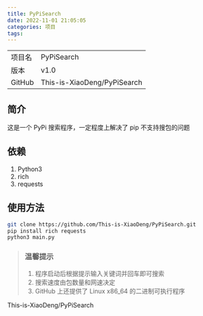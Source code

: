 ```yaml
---
title: PyPiSearch
date: 2022-11-01 21:05:05
categories: 项目
tags:
---
```


<table>
<tr>
<td>项目名</td><td>PyPiSearch</td>
</tr><tr>
<td>版本</td><td>v1.0</td>
</tr><tr>
<td>GitHub</td><td>This-is-XiaoDeng/PyPiSearch</td></tr></table>

## 简介

这是一个 PyPi 搜索程序，一定程度上解决了 pip 不支持搜包的问题

## 依赖

1. Python3
2. rich
3. requests 

## 使用方法

```bash
git clone https://github.com/This-is-XiaoDeng/PyPiSearch.git
pip install rich requests
python3 main.py
```

> ### 温馨提示
> 1. 程序启动后根据提示输入关键词并回车即可搜索
> 2. 搜索速度由包数量和网速决定
> 3. GitHub 上还提供了 Linux x86_64 的二进制可执行程序

<gb>This-is-XiaoDeng/PyPiSearch</gb>
